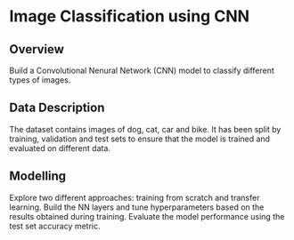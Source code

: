 # Image Classification using CNN
## Overview
Build a Convolutional Nenural Network (CNN) model to classify different types of images.

## Data Description
The dataset contains images of dog, cat, car and bike. It has been split by training, validation and test sets to ensure that the model is trained and evaluated on different data. 

## Modelling
Explore two different approaches: training from scratch and transfer learning. Build the NN layers and tune hyperparameters based on the results obtained during training. Evaluate the model performance using the test set accuracy metric.